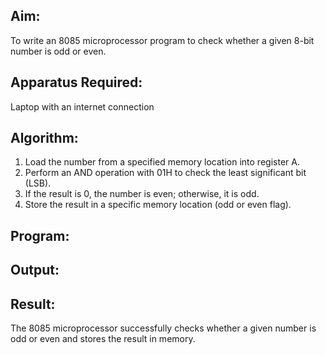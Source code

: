 ## Aim:
To write an 8085 microprocessor program to check whether a given 8-bit number is odd or even.
## Apparatus Required:
Laptop with an internet connection
## Algorithm:
1.	Load the number from a specified memory location into register A.
2.	Perform an AND operation with 01H to check the least significant bit (LSB).
3.	If the result is 0, the number is even; otherwise, it is odd.
4.	Store the result in a specific memory location (odd or even flag).
## Program:

## Output:

## Result:
The 8085 microprocessor successfully checks whether a given number is odd or even and stores the result in memory.


